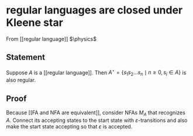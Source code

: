 # regular languages are closed under Kleene star
From [[regular language]]
$\physics$
## Statement
Suppose $A$ is a [[regular language]]. Then $A^{\star} = \{ s_{1}s_{2}\dots s_{n} \mid n \geq 0, s_{i} \in A \}$ is also regular. 

## Proof
Because [[FA and NFA are equivalent]], consider NFAs $M_{A}$ that recognizes $A$. Connect its accepting states to the start state with $\varepsilon$-transitions and also make the start state accepting so that $\varepsilon$ is accepted.